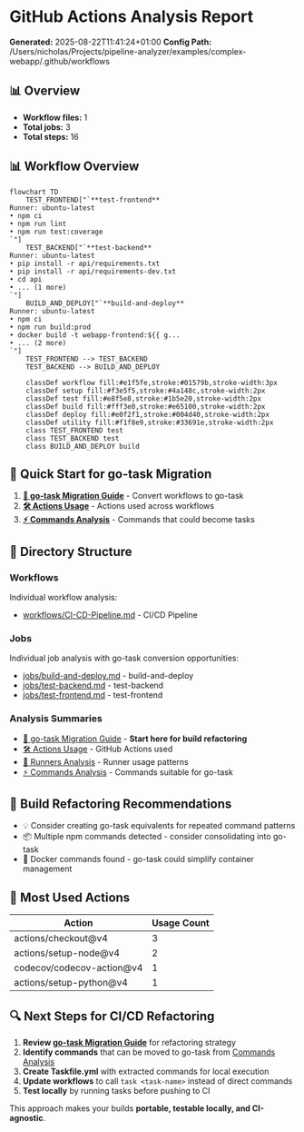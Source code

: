 # GitHub Actions Analysis Report

**Generated:** 2025-08-22T11:41:24+01:00
**Config Path:** /Users/nicholas/Projects/pipeline-analyzer/examples/complex-webapp/.github/workflows

## 📊 Overview

- **Workflow files:** 1
- **Total jobs:** 3  
- **Total steps:** 16

## 📊 Workflow Overview

```mermaid
flowchart TD
    TEST_FRONTEND["`**test-frontend**
Runner: ubuntu-latest
• npm ci
• npm run lint
• npm run test:coverage
`"]
    TEST_BACKEND["`**test-backend**
Runner: ubuntu-latest
• pip install -r api/requirements.txt
• pip install -r api/requirements-dev.txt
• cd api
• ... (1 more)
`"]
    BUILD_AND_DEPLOY["`**build-and-deploy**
Runner: ubuntu-latest
• npm ci
• npm run build:prod
• docker build -t webapp-frontend:${{ g...
• ... (2 more)
`"]
    TEST_FRONTEND --> TEST_BACKEND
    TEST_BACKEND --> BUILD_AND_DEPLOY

    classDef workflow fill:#e1f5fe,stroke:#01579b,stroke-width:3px
    classDef setup fill:#f3e5f5,stroke:#4a148c,stroke-width:2px
    classDef test fill:#e8f5e8,stroke:#1b5e20,stroke-width:2px
    classDef build fill:#fff3e0,stroke:#e65100,stroke-width:2px
    classDef deploy fill:#e0f2f1,stroke:#004d40,stroke-width:2px
    classDef utility fill:#f1f8e9,stroke:#33691e,stroke-width:2px
    class TEST_FRONTEND test
    class TEST_BACKEND test
    class BUILD_AND_DEPLOY build
```

## 🚀 Quick Start for go-task Migration

1. **[🔄 go-task Migration Guide](summaries/go-task-migration.md)** - Convert workflows to go-task
2. **[🛠️ Actions Usage](summaries/actions-usage.md)** - Actions used across workflows
3. **[⚡ Commands Analysis](summaries/commands-analysis.md)** - Commands that could become tasks

## 📁 Directory Structure

### Workflows
Individual workflow analysis:

- [workflows/CI-CD-Pipeline.md](workflows/CI-CD-Pipeline.md) - CI/CD Pipeline

### Jobs
Individual job analysis with go-task conversion opportunities:

- [jobs/build-and-deploy.md](jobs/build-and-deploy.md) - build-and-deploy
- [jobs/test-backend.md](jobs/test-backend.md) - test-backend
- [jobs/test-frontend.md](jobs/test-frontend.md) - test-frontend

### Analysis Summaries

- [🔄 go-task Migration Guide](summaries/go-task-migration.md) - **Start here for build refactoring**
- [🛠️ Actions Usage](summaries/actions-usage.md) - GitHub Actions used
- [🏃 Runners Analysis](summaries/runners-analysis.md) - Runner usage patterns  
- [⚡ Commands Analysis](summaries/commands-analysis.md) - Commands suitable for go-task

## 🎯 Build Refactoring Recommendations

- 💡 Consider creating go-task equivalents for repeated command patterns
- 📦 Multiple npm commands detected - consider consolidating into go-task
- 🐳 Docker commands found - go-task could simplify container management

## 🔧 Most Used Actions

| Action | Usage Count |
|--------|-------------|
| actions/checkout@v4 | 3 |
| actions/setup-node@v4 | 2 |
| codecov/codecov-action@v4 | 1 |
| actions/setup-python@v4 | 1 |

## 🔍 Next Steps for CI/CD Refactoring

1. **Review [go-task Migration Guide](summaries/go-task-migration.md)** for refactoring strategy
2. **Identify commands** that can be moved to go-task from [Commands Analysis](summaries/commands-analysis.md)
3. **Create Taskfile.yml** with extracted commands for local execution
4. **Update workflows** to call `task <task-name>` instead of direct commands
5. **Test locally** by running tasks before pushing to CI

This approach makes your builds **portable, testable locally, and CI-agnostic**.
